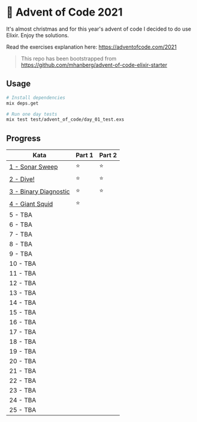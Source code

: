 # 🎄 Advent of Code 2021

It's almost christmas and for this year's advent of code I decided to do use Elixir. Enjoy the solutions.

Read the exercises explanation here: https://adventofcode.com/2021

> This repo has been bootstrapped from https://github.com/mhanberg/advent-of-code-elixir-starter

## Usage

```bash
# Install dependencies
mix deps.get

# Run one day tests
mix test test/advent_of_code/day_01_test.exs
```

## Progress

| Kata                                                  | Part 1 | Part 2 |
| ----------------------------------------------------- | ------ | ------ |
| [1 - Sonar Sweep](lib/advent_of_code/day_01.ex)       | ⭐️      | ⭐️      |
| [2 - Dive!](lib/advent_of_code/day_02.ex)             | ⭐️      | ⭐️      |
| [3 - Binary Diagnostic](lib/advent_of_code/day_03.ex) | ⭐️      | ⭐️      |
| [4 - Giant Squid](lib/advent_of_code/day_04.ex)       | ⭐️      |        |
| 5 - TBA                                               |        |        |
| 6 - TBA                                               |        |        |
| 7 - TBA                                               |        |        |
| 8 - TBA                                               |        |        |
| 9 - TBA                                               |        |        |
| 10 - TBA                                              |        |        |
| 11 - TBA                                              |        |        |
| 12 - TBA                                              |        |        |
| 13 - TBA                                              |        |        |
| 14 - TBA                                              |        |        |
| 15 - TBA                                              |        |        |
| 16 - TBA                                              |        |        |
| 17 - TBA                                              |        |        |
| 18 - TBA                                              |        |        |
| 19 - TBA                                              |        |        |
| 20 - TBA                                              |        |        |
| 21 - TBA                                              |        |        |
| 22 - TBA                                              |        |        |
| 23 - TBA                                              |        |        |
| 24 - TBA                                              |        |        |
| 25 - TBA                                              |        |        |

